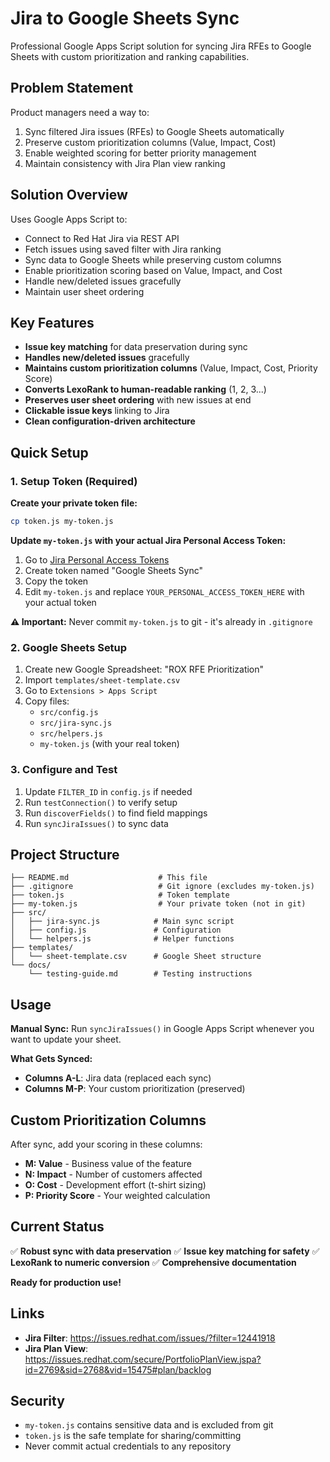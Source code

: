 # Jira to Google Sheets Sync

Professional Google Apps Script solution for syncing Jira RFEs to Google Sheets with custom prioritization and ranking capabilities.

## Problem Statement

Product managers need a way to:
1. Sync filtered Jira issues (RFEs) to Google Sheets automatically
2. Preserve custom prioritization columns (Value, Impact, Cost)
3. Enable weighted scoring for better priority management
4. Maintain consistency with Jira Plan view ranking

## Solution Overview

Uses Google Apps Script to:
- Connect to Red Hat Jira via REST API
- Fetch issues using saved filter with Jira ranking
- Sync data to Google Sheets while preserving custom columns
- Enable prioritization scoring based on Value, Impact, and Cost
- Handle new/deleted issues gracefully
- Maintain user sheet ordering

## Key Features

- **Issue key matching** for data preservation during sync
- **Handles new/deleted issues** gracefully  
- **Maintains custom prioritization columns** (Value, Impact, Cost, Priority Score)
- **Converts LexoRank to human-readable ranking** (1, 2, 3...)
- **Preserves user sheet ordering** with new issues at end
- **Clickable issue keys** linking to Jira
- **Clean configuration-driven architecture**

## Quick Setup

### 1. Setup Token (Required)

**Create your private token file:**
```bash
cp token.js my-token.js
```

**Update `my-token.js` with your actual Jira Personal Access Token:**
1. Go to [Jira Personal Access Tokens](https://issues.redhat.com/secure/ViewProfile.jspa?selectedTab=com.atlassian.pats.pats-plugin:jira-user-personal-access-tokens)
2. Create token named "Google Sheets Sync"
3. Copy the token
4. Edit `my-token.js` and replace `YOUR_PERSONAL_ACCESS_TOKEN_HERE` with your actual token

**⚠️ Important:** Never commit `my-token.js` to git - it's already in `.gitignore`

### 2. Google Sheets Setup

1. Create new Google Spreadsheet: "ROX RFE Prioritization"
2. Import `templates/sheet-template.csv`
3. Go to `Extensions > Apps Script`
4. Copy files:
   - `src/config.js`
   - `src/jira-sync.js` 
   - `src/helpers.js`
   - `my-token.js` (with your real token)

### 3. Configure and Test

1. Update `FILTER_ID` in `config.js` if needed
2. Run `testConnection()` to verify setup
3. Run `discoverFields()` to find field mappings
4. Run `syncJiraIssues()` to sync data

## Project Structure

```
├── README.md                    # This file
├── .gitignore                   # Git ignore (excludes my-token.js)
├── token.js                     # Token template
├── my-token.js                  # Your private token (not in git)
├── src/
│   ├── jira-sync.js            # Main sync script
│   ├── config.js               # Configuration
│   └── helpers.js              # Helper functions
├── templates/
│   └── sheet-template.csv      # Google Sheet structure
└── docs/
    └── testing-guide.md        # Testing instructions
```

## Usage

**Manual Sync:**
Run `syncJiraIssues()` in Google Apps Script whenever you want to update your sheet.

**What Gets Synced:**
- **Columns A-L**: Jira data (replaced each sync)
- **Columns M-P**: Your custom prioritization (preserved)

## Custom Prioritization Columns

After sync, add your scoring in these columns:
- **M: Value** - Business value of the feature
- **N: Impact** - Number of customers affected  
- **O: Cost** - Development effort (t-shirt sizing)
- **P: Priority Score** - Your weighted calculation

## Current Status

✅ **Robust sync with data preservation**
✅ **Issue key matching for safety**
✅ **LexoRank to numeric conversion**
✅ **Comprehensive documentation**

**Ready for production use!**

## Links

- **Jira Filter**: https://issues.redhat.com/issues/?filter=12441918
- **Jira Plan View**: https://issues.redhat.com/secure/PortfolioPlanView.jspa?id=2769&sid=2768&vid=15475#plan/backlog

## Security

- `my-token.js` contains sensitive data and is excluded from git
- `token.js` is the safe template for sharing/committing
- Never commit actual credentials to any repository